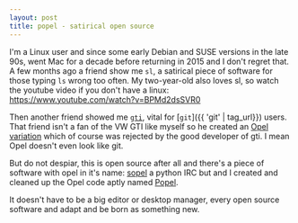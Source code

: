 ```yaml
---
layout: post
title: popel - satirical open source
---
```


I'm a Linux user and since some early Debian and SUSE versions in the late 90s, went Mac for a decade before returning in 2015 and I don't regret that.
A few months ago a friend show me `sl`, a satirical piece of software for those typing `ls` wrong too often. My two-year-old also loves sl, so watch the youtube video if you don't have a linux: https://www.youtube.com/watch?v=BPMd2dsSVR0

Then another friend showed me [`gti`](https://github.com/rwos/gti), vital for [`git`]({{ 'git' | tag_url}}) users. That friend isn't a fan of the VW GTI like myself so he created an [Opel
variation](https://github.com/DevLoL/gti/commit/273e4cbe5e962a68cf6989ce1cf951fc355ad183) which of course was rejected by the good developer of gti. I mean Opel doesn't even look like git.

But do not despiar, this is open source after all and there's a piece of software with opel in it's name: [sopel](https://sopel.chat/) a python IRC but and I created and cleaned up the Opel code aptly
named [Popel](https://github.com/TomK32/popel).

It doesn't have to be a big editor or desktop manager, every open source software and adapt and be born as something new.

